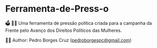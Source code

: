 # Ferramenta-de-Press-o
🗳️ 🙅‍♀️ Uma ferramenta de pressão política criada para a campanha da Frente pelo Avanço dos Direitos Políticos das Mulheres.

👨‍💻 Author: Pedro Borges Cruz (pedroborgespc@gmail.com)

